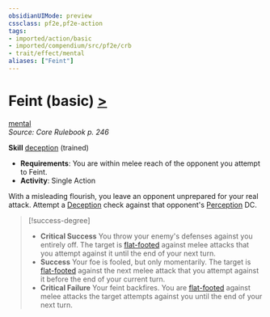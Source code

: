 ```yaml
---
obsidianUIMode: preview
cssclass: pf2e,pf2e-action
tags:
- imported/action/basic
- imported/compendium/src/pf2e/crb
- trait/effect/mental
aliases: ["Feint"]
---
```

# Feint (basic) [>](chapter-9-playing-the-game.md#Actions "Single Action")
[mental](mental.md)  
*Source: Core Rulebook p. 246*  

**Skill** [deception](../../compendium/skills.md#Deception) (trained)
- **Requirements**: You are within melee reach of the opponent you attempt to Feint.
- **Activity**: Single Action

With a misleading flourish, you leave an opponent unprepared for your real attack. Attempt a [Deception](../../compendium/skills.md#Deception) check against that opponent's [Perception](../../compendium/skills.md#Perception) DC.

> [!success-degree] 
> - **Critical Success** You throw your enemy's defenses against you entirely off. The target is [flat-footed](conditions.md#Flat-footed) against melee attacks that you attempt against it until the end of your next turn.
> - **Success** Your foe is fooled, but only momentarily. The target is [flat-footed](conditions.md#Flat-footed) against the next melee attack that you attempt against it before the end of your current turn.
> - **Critical Failure** Your feint backfires. You are [flat-footed](conditions.md#Flat-footed) against melee attacks the target attempts against you until the end of your next turn.